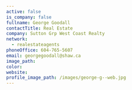 ```yaml
---
active: false
is_company: false
fullname: George Goodall
contactTitle: Real Estate
company: Sutton Grp West Coast Realty
network:
  - realestateagents
phoneOffice: 604-765-5607
email: georgegoodall@shaw.ca
image_path:
color:
website:
profile_image_path: /images/george-g--web.jpg
---
```



